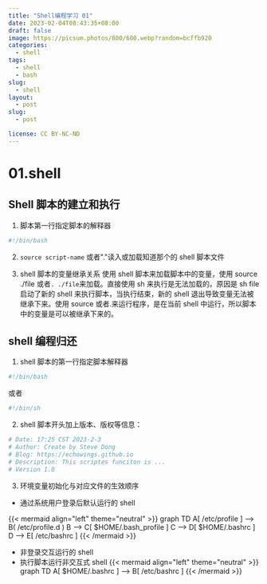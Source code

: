 ```yaml
---
title: "Shell编程学习 01"
date: 2023-02-04T08:43:35+08:00
draft: false
image: https://picsum.photos/800/600.webp?random=bcffb920
categories:
  - shell
tags:
  - shell
  - bash
slug:
  - shell
layout: 
  - post
slug: 
  - post

license: CC BY-NC-ND
---
```


# 01.shell

## Shell 脚本的建立和执行

1. 脚本第一行指定脚本的解释器

```bash
#!/bin/bash
```

2. `source script-name` 或者"."读入或加载知道那个的 shell 脚本文件

3. shell 脚本的变量继承关系
   使用 shell 脚本来加载脚本中的变量，使用 source ./file 或者`. ./file`来加载。直接使用 sh 来执行是无法加载的。原因是 sh file 启动了新的 shell 来执行脚本，当执行结束，新的 shell 退出导致变量无法被继承下来。使用 source 或者.来运行程序，是在当前 shell 中运行，所以脚本中的变量是可以被继承下来的。

## shell 编程归还

1. shell 脚本的第一行指定脚本解释器

```bash
#!/bin/bash
```

或者

```bash
#!/bin/sh
```

2. shell 脚本开头加上版本、版权等信息：

```bash
# Date: 17:25 CST 2023-2-3
# Author: Create by Steve Dong
# Blog: https://echowings.github.io
# Description: This scriptes funciton is ...
# Version 1.0
```

3. 环境变量初始化与对应文件的生效顺序

  - 通过系统用户登录后默认运行的 shell

{{< mermaid align="left" theme="neutral" >}}
graph TD
	A[ /etc/profile ] -->  B( /etc/profile.d ) 
	B --> C[ $HOME/.bash_profile ] 
	C --> D[ $HOME/.bashrc ] 
	D --> E[ /etc/bashrc ]
{{< /mermaid >}}

  -   非登录交互运行的 shell
  -   执行脚本运行非交互式 shell
{{< mermaid align="left" theme="neutral" >}}
graph TD
A[ $HOME/.bashrc ] --> B[ /etc/bashrc ]
{{< /mermaid >}}
